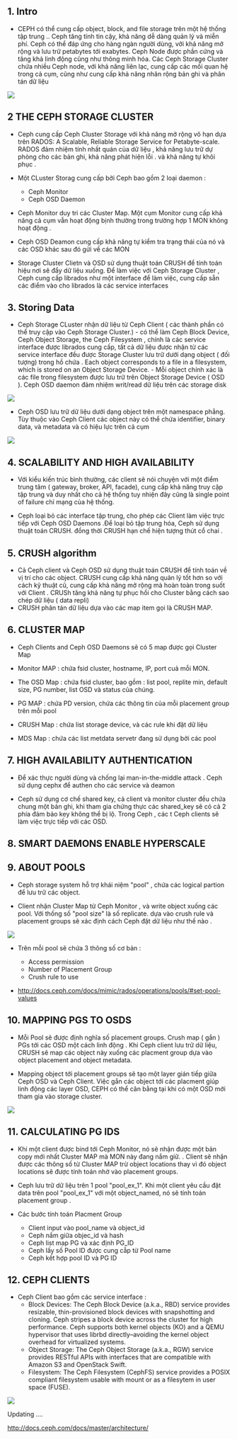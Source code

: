 

## 1. Intro

- CEPH có thể cung cấp  object, block, and file storage trên một hệ thống tập trung .. Ceph tăng tính tin cậy, khả năng dễ dàng quản lý và miễn phí. Ceph có thể  đáp ứng cho hàng ngàn người dùng, vởi khả năng mở rộng và lưu trữ  petabytes tới exabytes. Ceph Node được phần cứng và tăng khả linh động cũng như thông minh hóa. Các Ceph Storage Cluster chứa nhiều Ceph node, với khả năng liên lạc, cung cấp các mối quan hệ trong cả cụm, cũng như cung cấp khả năng nhân rộng bản ghi và phân tán dữ liệu 


![](images/13.png)


## 2 THE CEPH STORAGE CLUSTER

- Ceph cung cấp Ceph Cluster Storage với khả năng mở rộng vô hạn dựa trên RADOS: A Scalable, Reliable Storage Service for Petabyte-scale. RADOS đảm nhiệm tính nhất quán của dữ liệu , khả năng lưu trữ dự phòng cho các bản ghi, khả năng phát hiện lỗi . và khả năng tự khôi phục . 

- Một CLuster Storag cung cấp bởi Ceph  bao gồm 2 loại daemon :
    - Ceph Monitor
    - Ceph OSD Daemon


- Ceph Monitor duy tri các Cluster Map. Một cụm Monitor cung cấp khả năng cả cụm vẫn hoạt động bịnh thường trong trường hợp 1 MON không hoạt động . 
- Ceph OSD Deamon cung cấp khả năng tự kiểm tra trạng thái của nó và các OSD khác sau đó gửi về các MON

- Storage Cluster Clietn và OSD sử dụng thuật toán CRUSH để tính toán hiệu nơi sẽ đẩy dữ liệu xuống. Để làm việc với Ceph Storage Cluster , Ceph cung cấp librados như một interface để làm việc, cung cấp sẵn các điểm vào cho librados là các service interfaces 


## 3. Storing Data

- Ceph Storage CLuster nhận dữ liệu từ Ceph Client ( các thành phần có thể truy cập vào  Ceph Storage Cluster.) - có thể làm Ceph Block Device, Ceph Object Storage, the Ceph Filesystem  , chính là các service interface được librados cung cấp, tất cả dữ liệu được nhận từ các service interface đều được Storage Cluster lưu trữ dưới dạng object ( đối tượng) trong hồ chứa .  Each object corresponds to a file in a filesystem, which is stored on an Object Storage Device. - Mỗi object chính xác là các file trong filesystem được lưu trữ trên Object Storage Device ( OSD ). Ceph OSD daemon đảm nhiệm writ/read dữ liệu trên các storage disk

![](images/14.png)


- Ceph OSD lưu trữ  dữ liệu dưới dạng object trên một namespace phẳng. Tùy thuộc vào Ceph Client các object này có thể chứa identifier, binary data, và metadata  và có hiệu lực trên cả cụm

![](images/15.png)


## 4. SCALABILITY AND HIGH AVAILABILITY

- Với kiểu kiến trúc bình thường, các client sẽ nói chuyện  với một điểm trung tâm (  gateway, broker, API, facade), cung cấp khả năng truy cập tập trung và duy nhất cho cả hệ thống tuy nhiện đây cũng là single point of failure chí mạng của hệ thống. 

- Ceph loại bỏ các interface tập trung, cho phép các Client làm việc trực tiếp với  Ceph OSD Daemons .Để loại bỏ tập trung hóa, Ceph sử dụng thuật toán CRUSH. đồng thời CRUSH hạn chế  hiện tượng thút cổ chai .


## 5. CRUSH algorithm


- Cả Ceph client và Ceph OSD sử dụng thuật toán CRUSH để tính toán về vị trí cho các object.  CRUSH cung cấp khả năng quản lý tốt hơn so với cách kỹ thuật cũ, cung cấp khả năng mở rộng mà hoàn toàn trong suốt với Client . CRUSh tăng khả năng tự phục hồi cho Cluster bằng cách sao chép dữ liệu ( data repli)
- CRUSH phân tán dữ liệu dựa vào các map item gọi là CRUSH MAP. 


## 6. CLUSTER MAP

-  Ceph Clients and Ceph OSD Daemons sẽ có 5 map được gọi Cluster Map


- Monitor MAP : chứa fsid cluster, hostname, IP, port cuả mỗi MON. 
- The OSD Map : chứa fsid cluster, bao gồm : list pool, replite min, default size, PG number, list OSD và status của chúng. 
- PG MAP : chứa PD version, chứa các thông tin của mỗi placement group trên mỗi pool
- CRUSH Map : chứa list storage device, và các rule khi đặt dữ liệu
- MDS Map : chứa các list metdata  servetr đang sử dụng bởi các pool


## 7. HIGH AVAILABILITY AUTHENTICATION

- Để xác thực người dùng và chống lại man-in-the-middle attack . Ceph sử dụng cephx để authen cho các service và deamon

- Ceph sử dụng cơ chế shared key, cả client và monitor cluster đều chứa chung một bản ghi, khi tham gia chứng thực các shared_key sẽ có cả 2 phía đảm bảo key không thể bị lộ. Trong Ceph , các t Ceph clients sẽ làm việc trực tiếp  với các OSD. 



## 8. SMART DAEMONS ENABLE HYPERSCALE


## 9. ABOUT POOLS

- Ceph storage system  hỗ trợ khái niệm  "pool" , chứa các logical partion để lưu trữ các object. 

- Client nhận Cluster Map từ Ceph Monitor , và write object xuống các pool. Với thống số "pool size" là số replicate. dựa vào crush rule và placement groups sẽ xác định cách Ceph đặt dữ liệu như thế nào .

![](images/16.png)

- Trên mỗi pool sẽ chứa 3 thông số cơ bản : 
    - Access permission 
    - Number of Placement Group
    - Crush rule to use


- http://docs.ceph.com/docs/mimic/rados/operations/pools/#set-pool-values  


## 10. MAPPING PGS TO OSDS

- Mỗi Pool sẽ được định nghĩa số  placement groups. Crush map ( gắn ) PGs tới các OSD một cách linh động . Khi Ceph client lưu trữ dữ liệu, CRUSH sẽ map các object này xuống các placment group dựa vào object placement and object metadata.

- Mapping object tới placement groups sẽ tạo một layer gián tiếp giữa Ceph OSD và Ceph Client. Việc gắn các object tới các placment giúp linh động các layer OSD, CEPH có thể cân bằng tại khi có một OSD mới tham gia vào storage cluster. 

![](images/17.png)


## 11. CALCULATING PG IDS

- Khi một client được bind tới Ceph Monitor, nó sẽ nhận được một bản copy mới nhất Cluster MAP mà MON này đang nắm giữ. . Client sẽ nhận được các thông số từ Cluster MAP trừ object locations thay   vì đó object locations sẽ được tính toán nhờ vào placement groups.

- Ceph lưu trữ dữ liệu trên 1 pool "pool_ex_1". Khi một client yêu cầu đặt data trên pool  "pool_ex_1" với một object_named, nó sẽ tính toán placement group .
- Các bước tính toán Placment Group
    - Client input vào pool_name và object_id
    - Ceph nắm giữa objec_id và hash 
    - Ceph list map PG và xác định PG_ID
    - Ceph lấy số Pool ID được cung cẫp từ Pool name
    - Ceph kết hợp  pool ID và  PG ID



## 12. CEPH CLIENTS

- Ceph Client bao gồm các service interface :
    - Block Devices: The Ceph Block Device (a.k.a., RBD) service provides resizable, thin-provisioned block devices with snapshotting and cloning. Ceph stripes a block device across the cluster for high performance. Ceph supports both kernel objects (KO) and a QEMU hypervisor that uses librbd directly–avoiding the kernel object overhead for virtualized systems.
    - Object Storage: The Ceph Object Storage (a.k.a., RGW) service provides RESTful APIs with interfaces that are compatible with Amazon S3 and OpenStack Swift.
    - Filesystem: The Ceph Filesystem (CephFS) service provides a POSIX compliant filesystem usable with mount or as a filesytem in user space (FUSE).


![](images/18.png)



Updating ....


http://docs.ceph.com/docs/master/architecture/
